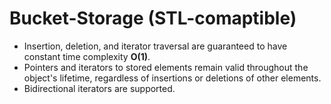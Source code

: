 # Bucket-Storage (STL-comaptible)

* Insertion, deletion, and iterator traversal are guaranteed to have constant time complexity **O(1)**.
* Pointers and iterators to stored elements remain valid throughout the object's lifetime, regardless of insertions or deletions of other elements.
* Bidirectional iterators are supported.
